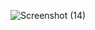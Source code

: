 ![Screenshot (14)](https://github.com/user-attachments/assets/8db12b51-7555-4786-85a6-baa9c439d1fa)
